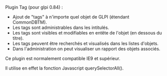 Plugin Tag (pour glpi 0.84) :
* Ajout de "tags" à n'importe quel objet de GLPI (étendant CommonDBTM).
* Les tags sont administrables dans les intitulés.
* Les tags sont visibles et modifiables en entête de l'objet (en dessous du titre).
* Les tags peuvent être recherchés et visualisés dans les listes d'objets.
* Dans l'administration on peut visualiser un rapport des objets associés.

Ce plugin est normalement compatible IE9 et supérieur.

Il utilise en effet la fonction Javascript querySelectorAll().
